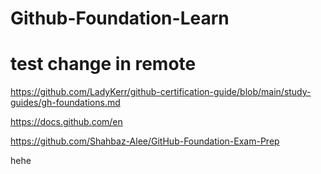 # Github-Foundation-Learn

# test change in remote
https://github.com/LadyKerr/github-certification-guide/blob/main/study-guides/gh-foundations.md

https://docs.github.com/en

https://github.com/Shahbaz-Alee/GitHub-Foundation-Exam-Prep

hehe
